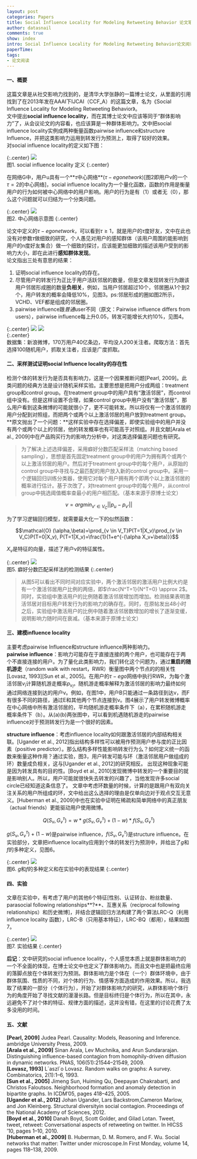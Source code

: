 ```yaml
---
layout: post
categories: Papers
title: Social Influence Locality for Modeling Retweeting Behavior 论文笔记
author: datasnail
comments: true
show: index
intro: Social Influence Locality for Modeling Retweeting Behavior论文阅读、想法记录。
paperTime:
tags:
- 论文阅读
---
```


#### **一、概要**
这篇文章是从社交影响力找到的，是清华大学张静的一篇博士论文，从里面的引用找到了在2013年发在AAAI下IJCAI（CCF_A）的这篇文章，名为《Social Influence Locality for Modeling Retweeting Behavior》。  
文中提出**social influence locality**，而在其博士论文中应该等同于“群体影响力”了，从会议论文的内容看，也应该算是一种群体影响力。文中把social influence locality实例成两种衡量函数pairwise influence和structure Influence，并把这类影响力运用到转发行为预测上，取得了较好的效果。  
对social influence locality的定义如下图：   

{:.center}
![](/postimg/social_inlfuence_locality/defination_of_social_influence_locality.png)   
图1. social influence locality 定义
{:.center}  

在网络G中，用户u具有一个**$\tau$中心网络**($\tau-ego network$)[图2即用户v的一个$\tau=2$的中心网络]，social influence locality为一个量化函数，函数的作用是衡量用户的行为如何被中心网络中的用户影响。用户的行为是有（1）或者无（0），那么这个问题就可以归结为一个分类问题。

{:.center}
![](/postimg/social_inlfuence_locality/tau_ego_network.png)   
图2. 中心网络示意图
{:.center}  
  
论文中定义的$\tau-ego network$，可以看到$\tau \ge 1$，就是用户的$\tau$度好友，文中在此也没有对参数$\tau$做细致的研究，个人愚见对用户的感知群体（该用户周围的能影响到用户的n度好友集合）做一个细致的探讨，应该能更加细致的描述该用户受到的影响力大小，即在此进行**感知群体发现**。  
论文指出三处有意思的结果：
1. 证明social influence locality的存在。
2. 尽管用户的转发行为正比于用户活跃邻居的数量，但是文章发现转发行为跟该用户邻居形成圈的数量**负相关**，例如，当用户邻居超过10个，邻居圈从1个到2个，用户转发的概率会降低10%，见图3。ps:邻居形成的圈如图2所示，VCHD、VEF都是组成的邻居圈。
3. pairwise influence跟*普通*user不同（原文：Pairwise influence differs from users），pairwise influence每上升0.05，转发可能增长大约10%，见图4。

{:.center}
![](/postimg/social_inlfuence_locality/structure_influence.png)   ![](/postimg/social_inlfuence_locality/pairwise_influence.png)  
{:.center}  
数据集：新浪微博，170万用户40亿条边，平均没人200关注者。爬取方法：首先选择100随机用户，抓取关注者，应该是广度抓取。  
#### **二、采样测试证明social Influence locality的存在性**   
检测个体的转发行为是否具有影响力，这是一个因果推断问题[Pearl, 2009]。此类问题的经典方法是设计随机采样实验。主要思想是把用户分成两组：treatment group和control group。在treatment group中的用户具有“激活邻居”，而control组中没有。但是这样设置不合理，如果control group中用户没有“激活邻居”，那么用户看到这条微博的可能就很小了，更不可能转发。所以将仅有一个激活邻居的用户分配到对照组，而把两个或两个以上激活邻居的用户放到treatment group。  
**原文抛出了一个问题：**这样实验中存在选择偏差，即使实验组中的用户并没有两个或两个以上的邻居，他的转发概率也有可能高于对照组。并且文献[Arala et al., 2009]中在产品购买行为的影响力分析中，对这类选择偏差问题也有研究。  
> 为了解决上述选择偏差，采用癖好分数匹配采样法（matching based sampling），思想是首先固定treatment group中的用户为拥有两个或两个以上激活邻居的用户。然后对于treatment group中的每个用户，从原始的control group中寻找与之最匹配的用户放入新的control group中。采用一个逻辑回归训练分类器，使用它对每个用户拥有两个即两个以上激活邻居的概率进行估计。基于次改了，对treatment group中的每个用户，从control group中挑选阈值概率查最小的用户相匹配。（基本来源于原博士论文）  

$$ v = arg min_{v' \in V_C}||p_u-p_{v'}||$$  

为了学习逻辑回归模型，就需要最大化一下的似然函数：  

$$\mathcal{O} (\alpha,\beta)=\prod_{v \in V_T}P(T=1|X_v)\prod_{v \in V_C}P(T=0|X_v), P(T=1|X_v)=\frac{1}{1+e^{-(\alpha X_v+\beta)}}$$

$X_v$是特征的向量，描述了用户v的特征属性。

{:.center}
![](/postimg/social_inlfuence_locality/matching_sampling.png)  
图5. 癖好分数匹配采样法的检测结果
{:.center}  

> 从图5可以看出不同时间对应实验中，两个激活邻居的激活用户比例大约是有一个激活邻居用户比例的两倍，即$\frac{N^T=1}{N^T=0} \approx 2$。同时，实验组中激活用户的比例随着激活邻居增加而增加。检测结果表明激活邻居对目标用户转发行为的影响力的确存在。同时，在原帖发出48小时之后，实验组中激活用户的比例中随着激活邻居数增加的增长了逐渐变缓，说明影响力随时间在衰减。（基本来源于原博士论文）

#### **三、建模influence locality**  
主要考虑pairwise Influence和structure influence两种影响力。  
**pairwise influence**：影响力可能存在于直接连接的两个用户，也可能存在于两个不直接连接的用户。为了量化此类影响力，我们转化这个问题为，通过**重启的随机游走**（random walk with restart，RWR）衡量图中两个节点的的相关性[Lovasz, 1993][Sun et al., 2005]。在用户的$\tau-ego$网络中执行RWR，为每个激活邻居$v_i$计算随机游走概率$p_{v_i}$。随机游走概率解释为激活邻居的影响力最终如何通过网络连接到达的用户v。例如，在图1中，用户B只能通过一条路径到达v，而F有很多不同的路径，通过E和其他两个节点连接到v。图4展示了用户转发微博概率在中心网络中所有激活邻居的，平均随机游走概率条件下（a），在累积随机游走概率条件下（b）。从(a)(b)两张图中，可以看到机遇随机游走的pairwise influence对于预测转发行为是一个很好的因素。  

**structure influence**：考虑influence locality如何跟激活邻居的内部结构相关联。[Ugander et al., 2012]指出结构多样性可以被用作预测用户参与度的正比因素（positive predictor）。那么结构多样性能影响转发行为么？如何定义统一的函数来衡量这种作用？通过实验，图3，用户转发可能与环（激活邻居用户做组成的环）数量成负相关，这与[Ugander et al., 2012]的研究相反。 出现这种现象可能是因为转发具有的目的性。[Boyd et al., 2010]发现微博中转发的一个重要目的就是影响别人。所以，用户可能就很快失去转发的兴趣了，当他发现许多social circle已经知道这条信息了。 文章中考虑环数量的时候，计算的是跟用户有双向关注关系的用户所组成的环，文中给出这么选择的理由是仅单向边对于观点交互无意义。[Huberman et al., 2009]中也在实验中证明在稀疏和简单网络中的真正朋友（actual friends）更能驱动用户使用微博。  

$$Q(S_v,G_v^{\tau}) = w * g(S_v,G_v^{\tau})+(1-w) * f(S_v,G_v^{\tau})$$

$g(S_v,G_v^{\tau})+(1-w)$是pairwise influence，$f(S_v,G_v^{\tau})$是structure influence。在实验部分，文章把influence locality应用到个体的转发行为预测中，并给出了$g$和$f$的多种定义，见图6。  

{:.center}
![](/postimg/social_inlfuence_locality/different_function.png)  
图6. $g$和$f$的多种定义和在实验中的表现结果
{:.center}  

#### **四、实验**  
文章在实验中，有考虑了用户的其他6个特征[性别、认证转台、粉丝数量、parasocial following relationships**?**、互惠关系（reciprocal following relationships）和历史微博]，并结合逻辑回归方法构建了两个算法LRC-Q（利用influence locality 函数），LRC-B（只用基本特征），LRC-BQ（都用），结果如图7。

{:.center}
![](/postimg/social_inlfuence_locality/experiment_result.png)  
图7. 实验结果
{:.center}  

**后记**：文中研究的social influence locality，个人感觉本质上就是群体影响力的一个不全面的体现，在博士论文中也定义了群体影响力。而且文中也是把最终应用的落脚点放在个体转发行为预测。群体影响力是个体在（一个）群体环境中，由于群体氛围、性质的不同，对个体的行为、情感等方面造成的作用效果。所以，我选取了结果的一部分（个体行为），开始了对群体影响力的研究，从群体影响个体行为的角度开始了寻找文献的漫漫长路。但是目标终归是个体行为，所以在其中，永远避免不了对个体的特征、规律方面的描述，这并没有错，在这里的讨论花费了太多没用的时间。

#### **五、文献**
**[Pearl, 2009]** Judea Pearl. Causality: Models, Reasoning and Inference. ambridge University Press, 2009.  
**[Arala et al., 2009]** Sinan Arala, Lev Muchnika, and Arun Sundararajan. Distinguishing influence-based contagion from homophily-driven diffusion in dynamic networks. PNAS, 106(51):21544–21549, 2009.  
**[Lovasz, 1993]** L´aszl´o Lovasz. Random walks on graphs: A survey. Combinatorics, 2(1):1–6, 1993.  
**[Sun et al., 2005]** Jimeng Sun, Huiming Qu, Deepayan Chakrabarti, and Christos Faloutsos. Neighborhood formation and anomaly detection in bipartite graphs. In ICDM’05, pages 418–425, 2005.  
**[Ugander et al., 2012]** Johan Ugander, Lars Backstrom,Cameron Marlow, and Jon Kleinberg. Structural diversityin social contagion. Proceedings of the National Academy of Sciences, 2012.  
**[Boyd et al., 2010]** Danah Boyd, Scott Golder, and Gilad Lotan. Tweet, tweet, retweet: Conversational aspects of retweeting on twitter. In HICSS ’10, pages 1–10, 2010.  
**[Huberman et al., 2009]** B. Huberman, D. M. Romero, and F. Wu. Social networks that matter: Twitter under microscope.In First Monday, volume 14, pages 118–138, 2009.  